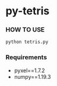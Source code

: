# py-tetris

### HOW TO USE
```bash
python tetris.py
```
### Requirements
- pyxel==1.7.2
- numpy==1.19.3
